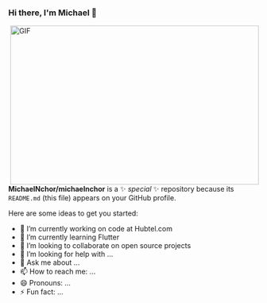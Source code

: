 ### Hi there, I'm Michael 👋

 <img align="right" alt="GIF" src="https://media.giphy.com/media/78XCFBGOlS6keY1Bil/giphy.gif?cid=ecf05e476n2pcqctseid2eu2hvlmh090a6flnktkjhilyz69&ep=v1_gifs_related&rid=giphy.gif&ct=g" width="500" height="320" />


**MichaelNchor/michaelnchor** is a ✨ _special_ ✨ repository because its `README.md` (this file) appears on your GitHub profile.

Here are some ideas to get you started:

- 🔭 I’m currently working on code at Hubtel.com
- 🌱 I’m currently learning Flutter
- 👯 I’m looking to collaborate on open source projects
- 🤔 I’m looking for help with ...
- 💬 Ask me about ...
- 📫 How to reach me: ...
- 😄 Pronouns: ...
- ⚡ Fun fact: ...
